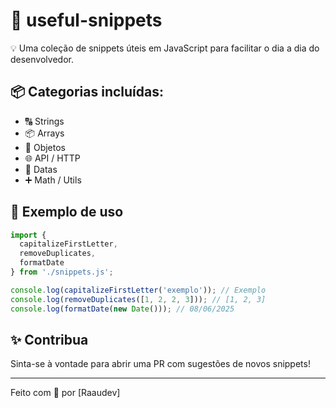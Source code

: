 # 📁 useful-snippets

💡 Uma coleção de snippets úteis em JavaScript para facilitar o dia a dia do desenvolvedor.

## 📦 Categorias incluídas:

- 🔠 Strings
- 📦 Arrays
- 🧠 Objetos
- 🌐 API / HTTP
- 📅 Datas
- ➕ Math / Utils

## 🧪 Exemplo de uso

```js
import {
  capitalizeFirstLetter,
  removeDuplicates,
  formatDate
} from './snippets.js';

console.log(capitalizeFirstLetter('exemplo')); // Exemplo
console.log(removeDuplicates([1, 2, 2, 3])); // [1, 2, 3]
console.log(formatDate(new Date())); // 08/06/2025
```

## ✨ Contribua

Sinta-se à vontade para abrir uma PR com sugestões de novos snippets!

---

Feito com 💛 por [Raaudev]
